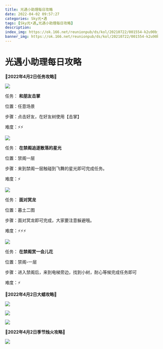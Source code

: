 ```yaml
---
title: 光遇小助理每日攻略
date: 2022-04-02 09:57:27
categories: Sky光•遇
tags: [Sky光•遇,光遇小助理每日攻略]
description: 
index_img: https://ok.166.net/reunionpub/ds/kol/20210722/001554-k2u90bj7ay.png?imageView&thumbnail=600x0&type=jpg
banner_img: https://ok.166.net/reunionpub/ds/kol/20210722/001554-k2u90bj7ay.png?imageView&thumbnail=600x0&type=jpg
---
```

# 光遇小助理每日攻略
**🌊2022年4月2日任务攻略🌊**

![](https://ok.166.net/reunionpub/ds/kol/20220402/005735-7do3ptvkba.png)

任务： **和朋友击掌**

位置：任意场景

步骤：点击好友，在好友树使用【击掌】

难度：⚡⚡

![](https://ok.166.net/reunionpub/ds/kol/20220402/010004-zmef29hs3p.png)

任务： **在禁阁追逐散落的星光**

位置：禁阁一层

步骤：来到禁阁一层触碰到飞舞的星光即可完成任务。

难度：⚡

  

![](https://ok.166.net/reunionpub/ds/kol/20220402/010050-v7fikaunc9.png)

任务： **面对冥龙**

位置：暮土二图

步骤：面对冥龙即可完成，大家要注意躲避哦。

难度：⚡⚡⚡

  

![](https://ok.166.net/reunionpub/ds/kol/20220402/010303-mzev0patjg.png)

任务： **在禁阁赏一会儿花**

位置：禁阁-一层

步骤：进入禁阁后，来到电梯旁边，找到小树，耐心等候完成任务即可

难度：⚡

 **🌊2022年4月2日大蜡攻略🌊**

![](https://ok.166.net/reunionpub/ds/kol/20220402/010826-tczhweyv42.png)

![](https://ok.166.net/reunionpub/ds/kol/20220402/011306-iafs1emv9q.png)

![](https://ok.166.net/reunionpub/ds/kol/20220402/011801-r9wegjdolv.png)

 **🌊2022年4月2日季节烛火攻略🌊**

![](https://ok.166.net/reunionpub/ds/kol/20220402/010203-vsi1sy5oh8.png)


